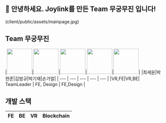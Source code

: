 ## 🙌 안녕하세요. Joylink를 만든 Team 무궁무진 입니다!
(client/public/assets/mainpage.jpg)

## Team 무궁무진
|<img src="https://github.com/seyun00.png" width="80">|<img src="https://github.com/haenjuna.png" width="80">|<img src="https://github.com/Storyos.png" width="80">|<img src="https://github.com/forgetme-not.png" width="80">|<img src="https://github.com/Gaeol.png" width="80">|
|최세윤|박현준|김범규|박기재|손가얼|
| --- | --- | --- | --- | --- |
|VR,FE|VR,BE| TeamLeader | FE, Design | FE,Design |

## 개발 스택
|FE|BE|VR|Blockchain|
|---|---|---|---|
